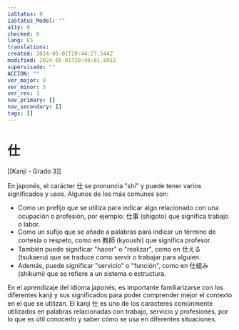 ```yaml
---
iaStatus: 0
iaStatus_Model: ""
a11y: 0
checked: 0
lang: ES
translations: 
created: 2024-05-01T20:44:27.544Z
modified: 2024-05-01T20:49:01.891Z
supervisado: ""
ACCION: ""
ver_major: 0
ver_minor: 3
ver_rev: 1
nav_primary: []
nav_secondary: []
tags: []
---
```

# 仕

[[Kanji - Grado 3]]

En japonés, el carácter 仕 se pronuncia "shi" y puede tener varios significados y usos. Algunos de los más comunes son:

- Como un prefijo que se utiliza para indicar algo relacionado con una ocupación o profesión, por ejemplo: 仕事 (shigoto) que significa trabajo o labor.
- Como un sufijo que se añade a palabras para indicar un término de cortesía o respeto, como en 教師 (kyoushi) que significa profesor.
- También puede significar "hacer" o "realizar", como en 仕える (tsukaeru) que se traduce como servir o trabajar para alguien.
- Además, puede significar "servicio" o "función", como en 仕組み (shikumi) que se refiere a un sistema o estructura.

En el aprendizaje del idioma japonés, es importante familiarizarse con los diferentes kanji y sus significados para poder comprender mejor el contexto en el que se utilizan. El kanji 仕 es uno de los caracteres comúnmente utilizados en palabras relacionadas con trabajo, servicio y profesiones, por lo que es útil conocerlo y saber cómo se usa en diferentes situaciones.
